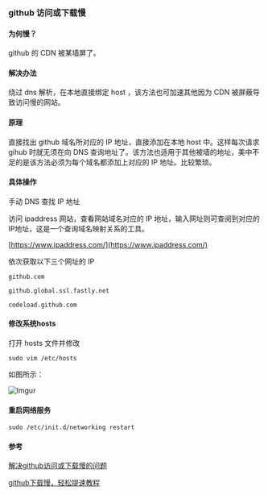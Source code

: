 
### github 访问或下载慢

#### 为何慢？

github 的 CDN 被某墙屏了。

#### 解决办法

绕过 dns 解析，在本地直接绑定 host ，该方法也可加速其他因为 CDN 被屏蔽导致访问慢的网站。

#### 原理

直接找出 github 域名所对应的 IP 地址，直接添加在本地 host 中。这样每次请求 gihub 时就无须在向 DNS 查询地址了。该方法也适用于其他被墙的地址，美中不足的是该方法必须为每个域名都添加上对应的 IP 地址。比较繁琐。

####  具体操作

手动 DNS 查找 IP 地址

访问 ipaddress 网站，查看网站域名对应的 IP 地址，输入网址则可查阅到对应的IP地址，这是一个查询域名映射关系的工具。

[https://www.ipaddress.com/](https://www.ipaddress.com/)

依次获取以下三个网址的 IP 

```
github.com

github.global.ssl.fastly.net

codeload.github.com
```

#### 修改系统hosts

打开 hosts 文件并修改

```
sudo vim /etc/hosts
```

如图所示：

![Imgur](https://i.imgur.com/gGqY8ul.png?1)

#### 重启网络服务
```
sudo /etc/init.d/networking restart
```

####  参考

[解决github访问或下载慢的问题](https://juejin.im/post/5bc304735188255c3633472e)

[github下载慢，轻松提速教程](https://blog.csdn.net/weixin_37910453/article/details/86655613)